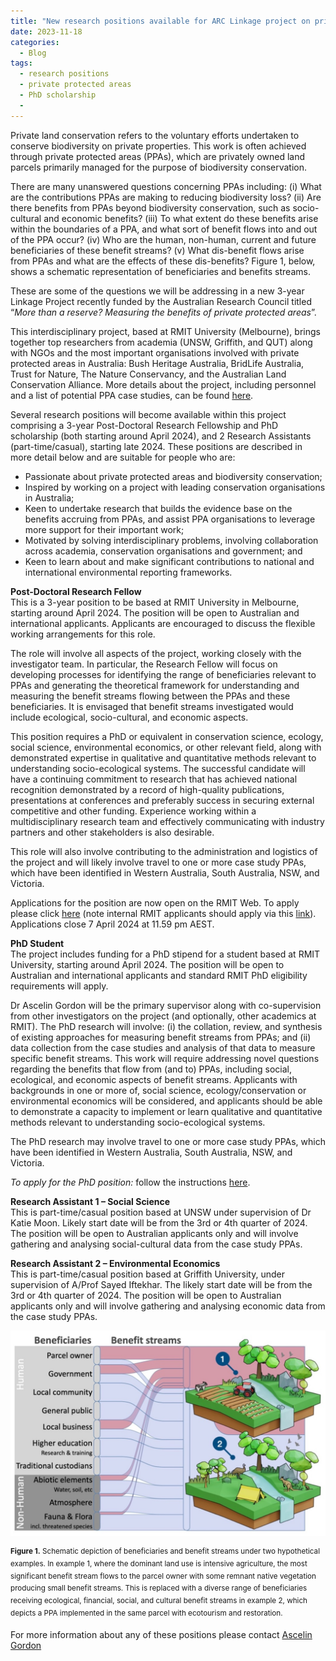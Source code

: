 ```yaml
---
title: "New research positions available for ARC Linkage project on private protected areas"
date: 2023-11-18
categories:
  - Blog
tags:
  - research positions
  - private protected areas
  - PhD scholarship
  - 
---
```

Private land conservation refers to the voluntary efforts undertaken to conserve biodiversity on private properties. This work is often achieved through private protected areas (PPAs), which are privately owned land parcels primarily managed for the purpose of biodiversity conservation.

There are many unanswered questions concerning PPAs including: (i) What are the contributions PPAs are making to reducing biodiversity loss? (ii) Are there benefits from PPAs beyond biodiversity conservation, such as socio-cultural and economic benefits? (iii) To what extent do these benefits arise within the boundaries of a PPA, and what sort of benefit flows into and out of the PPA occur? (iv) Who are the human, non-human, current and future beneficiaries of these benefit streams? (v) What dis-benefit flows arise from PPAs and what are the effects of these dis-benefits? Figure 1, below, shows a schematic representation of beneficiaries and benefits streams.

These are some of the questions we will be addressing in a new 3-year Linkage Project recently funded by the Australian Research Council titled “*More than a reserve? Measuring the benefits of private protected areas*”. 

This interdisciplinary project, based at RMIT University (Melbourne), brings together top researchers from academia (UNSW, Griffith, and QUT) along with NGOs and the most important organisations involved with private protected areas in Australia: Bush Heritage Australia, BridLife Australia, Trust for Nature, The Nature Conservancy, and the Australian Land Conservation Alliance. More details about the project, including personnel and a list of potential PPA case studies, can be found [here](https://ascelin.github.io/blog/new-ARC-linkage-grant-and-research-positions). 

Several research positions will become available within this project comprising a 3-year Post-Doctoral Research Fellowship and PhD scholarship (both starting around April 2024), and 2 Research Assistants (part-time/casual), starting late 2024. These positions are described in more detail below and are suitable for people who are:

* Passionate about private protected areas and biodiversity conservation;
* Inspired by working on a project with leading conservation organisations in Australia;
* Keen to undertake research that builds the evidence base on the benefits accruing from PPAs, and assist PPA organisations to leverage more support for their important work;
* Motivated by solving interdisciplinary problems, involving collaboration across academia, conservation organisations and government; and
* Keen to learn about and make significant contributions to national and international environmental reporting frameworks. 


**Post-Doctoral Research Fellow**  
This is a 3-year position to be based at RMIT University in Melbourne, starting around April 2024. The position will be open to Australian and international applicants. Applicants are encouraged to discuss the flexible working arrangements for this role. 

The role will involve all aspects of the project, working closely with the investigator team. In particular, the Research Fellow will focus on developing processes for identifying the range of beneficiaries relevant to PPAs and generating the theoretical framework for understanding and measuring the benefit streams flowing between the PPAs and these beneficiaries. It is envisaged that benefit streams investigated would include ecological, socio-cultural, and economic aspects.  

This position requires a PhD or equivalent in conservation science, ecology, social science, environmental economics, or other relevant field, along with demonstrated expertise in qualitative and quantitative methods relevant to understanding socio-ecological systems. The successful candidate will have a continuing commitment to research that has achieved national recognition demonstrated by a record of high-quality publications, presentations at conferences and preferably success in securing external competitive and other funding. Experience working within a multidisciplinary research team and effectively communicating with industry partners and other stakeholders is also desirable. 

This role will also involve contributing to the administration and logistics of the project and will likely involve travel to one or more case study PPAs, which have been identified in Western Australia, South Australia, NSW, and Victoria.

Applications for the position are now open on the RMIT Web. To apply please click [here](https://rmit.wd3.myworkdayjobs.com/RMIT_Careers/job/Melbourne/Research-Fellow--Private-Land-Conservation_JR25700) (note internal RMIT applicants should apply via this [link](https://wd3.myworkday.com/rmit/d/inst/9925$31524/rel-task/2998$16774.htmld)). Applications close 7 April 2024 at 11.59 pm AEST.

**PhD Student**  
The project includes funding for a PhD stipend for a student based at RMIT University, starting around April 2024. The position will be open to Australian and international applicants and standard RMIT PhD eligibility requirements will apply.

Dr Ascelin Gordon will be the primary supervisor along with co-supervision from other investigators on the project (and optionally, other academics at RMIT). The PhD research will involve: (i) the collation, review, and synthesis of existing approaches for measuring benefit streams from PPAs; and (ii) data collection from the case studies and analysis of that data to measure specific benefit streams. This work will require addressing novel questions regarding the benefits that flow from (and to) PPAs, including social, ecological, and economic aspects of benefit streams. Applicants with backgrounds in one or more of, social science, ecology/conservation or environmental economics will be considered, and applicants should be able to demonstrate a capacity to implement or learn qualitative and quantitative methods relevant to understanding socio-ecological systems.

The PhD research may involve travel to one or more case study PPAs, which have been identified in Western Australia, South Australia, NSW, and Victoria.

*To apply for the PhD position:* follow the instructions [here](https://www.rmit.edu.au/students/careers-opportunities/scholarships/research/phd-scholarship-to-study-benefits-of-private-land-conservation).


**Research Assistant 1 – Social Science**  
This is part-time/casual position based at UNSW under supervision of Dr Katie Moon. Likely start date will be from the 3rd or 4th quarter of 2024. The position will be open to Australian applicants only and will involve gathering and analysing social-cultural data from the case study PPAs. 

**Research Assistant 2 – Environmental Economics**  
This is part-time/casual position based at Griffith University, under supervision of A/Prof Sayed Iftekhar. The likely start date will be from the 3rd or 4th quarter of 2024. The position will be open to Australian applicants only and will involve gathering and analysing economic data from the case study PPAs. 

![image tooltip here](/assets/images/benefit-streams.jpg)

<sup>**Figure 1.** Schematic depiction of beneficiaries and benefit streams under two hypothetical examples. In example 1, where the dominant land use is intensive agriculture, the most significant benefit stream flows to the parcel owner with some remnant native vegetation producing small benefit streams. This is replaced with a diverse range of beneficiaries receiving ecological, financial, social, and cultural benefit streams in example 2, which depicts a PPA implemented in the same parcel with ecotourism and restoration. </sup>

For more information about any of these positions please contact [Ascelin Gordon](https://ascelin.github.io/contact/)




